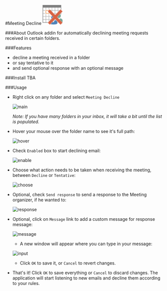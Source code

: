 #Meeting Decline
![logo](Room17.MeetingDecline/MeetingDeclineIcon.png "Logo")

###About
Outlook addin for automatically declining meeting requests received in certain folders.

###Features
- decline a meeting received in a folder
- or say tentative to it
- and send optional response with an optional message

###Install
TBA

###Usage
- Right click on any folder and select `Meeting Decline`

  ![main](/../screenshots/screenshots/main.png?raw=true "main")

  _Note: If you have many folders in your inbox, it will take a bit until the list is populated._

- Hover your mouse over the folder name to see it's full path:

  ![hover](/../screenshots/screenshots/hover.png?raw=true "hover")

- Check `Enabled` box to start declining email:

  ![enable](/../screenshots/screenshots/enable.png?raw=true "enable")

- Choose what action needs to be taken when receiving the meeting, between `Decline` or `Tentative`:

  ![choose](/../screenshots/screenshots/choose.png?raw=true "choose")

- Optional, check `Send response` to send a response to the Meeting organizer, if he wanted to:

  ![response](/../screenshots/screenshots/response.png?raw=true "response")

- Optional, click on `Message` link to add a custom message for response message:

    ![message](/../screenshots/screenshots/message.png?raw=true "message")

    - A new window will appear where you can type in your message:
  
    ![input](/../screenshots/screenshots/input.png?raw=true "input")

    - Click `OK` to save it, or `Cancel` to revert changes.

- That's it! Click `OK` to save everything or `Cancel` to discard changes. The application will start listening to new emails and decline them according to your rules.

